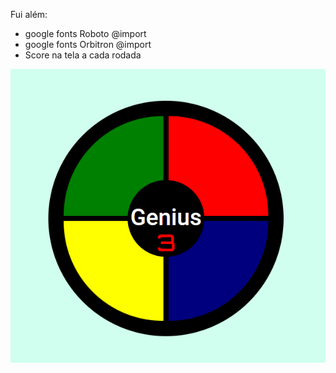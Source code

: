 Fui além:
- google fonts Roboto @import
- google fonts Orbitron @import
- Score na tela a cada rodada

<img src="https://github.com/BrunoSobralDEV/bootcamp-eduzz-fullstack/blob/main/jogo-de-memoria-estilo-genius/assets/img/projeto-pronto.PNG" alt="projeto-pronto.PNG">